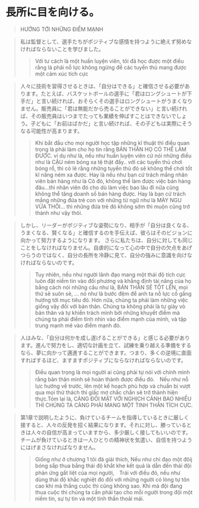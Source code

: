 # 長所に目を向ける。
>HƯỚNG TỚI NHỮNG ĐIỂM MẠNH

>私は監督として、選手たちがポジティブな感情を持つように絶えず努めなければならないことを学びました。
>>Với tư cách là một huấn luyện viên, tôi đã học được một điều rằng là phải nỗ lực không ngừng để các tuyển thủ mang được một cảm xúc tích cực

>人々に技術を習得させるときは、「自分はできる」と確信させる必要があります。たとえば、バスケットボールの選手に「君はロングシュートが下手だ」と言い続ければ、おそらくその選手はロングシュートがうまくなりません。販売員に「君は無能だから売ることができない」と言い続ければ、その販売員はいつまでたっても業績を伸ばすことはできないでしょう。子どもに「お前はばかだ」と言い続ければ、その子どもは実際にそうなる可能性が高まります。
>>Khi bắt đầu cho mọi người học tập những kĩ thuật thì điều quan trọng là phải làm cho họ tin rằng BẢN THÂN HỌ CÓ THỂ LÀM ĐƯỢC.
ví dụ như là, nếu như huấn luyện viên cứ nói những điều như là CẬU ném bóng xa tệ thật đấy.. với các tuyển thủ chơi bóng rổ, thì có lẽ rằng những tuyển thủ đó sẽ không thể chơi tốt kĩ năng ném xa được. Hay là nếu như bạn cứ trách mắng nhân viên bán hàng như là Cô đó, không thể làm được việc bán hàng đâu...thì nhân viên đó cho dù làm việc bao lâu đi nữa cũng không thể tăng doanh số bán hàng được. Hay là bạn cứ trách mắng những đứa trẻ con với những từ ngữ như là MÀY NGU VỪA THÔI... thì những đứa trẻ đó không sớm thì muộn cũng trở thành như vậy thôi.

>しかし、リーダーがボジティブな姿勢になり、相手が「自分は良くなる、うまくなる、賢くなる」と確信するのを手伝えば、彼らはそのビジョンに向かって努力するようになります。
さらに私たちは、自分に対しても同じことをしなければなりません。自虐的になって心の中で自分の欠点をあげつらうのではなく、自分の長所を冷静に見て、自分の強みに意識を向けなければならないのです。
>>Tuy nhiên, nếu như người lãnh đạo mang một thái độ tích cực luôn đặt niềm tin vào đối phương và khẳng định tài năng của họ bằng cách nói những câu như là, BẢN THÂN SẼ TỐT LÊN, mọi thứ sẽ suôn sẻ, ...
nó như là bước đệm để anh ta nỗ lực cố gắng hướng tới mục tiêu đó.
Hơn nữa, chúng ta phải làm những việc giống vậy đối với bản thân.
Chúng ta không phải là tự giày vò bản thân và tự khiển trách mình bởi những khuyết điểm mà chúng ta phải điềm tĩnh nhìn vào điểm mạnh của mình, và tập trung mạnh mẽ vào điểm mạnh đó.

>人はみな、「自分は何かを成し遂げることができる」と感じる必要があります。進んで努力をし、適切な計画を立て、試練を乗り越える準備をするなら、夢に向かって邁進することができます。つまり、多くの逆境に直面すればするほど、ますますポジティブにならなければならないのです。
>>Điều quan trọng là mọi người ai cũng phải tự nói với chính mình rằng bản thân mình sẽ hoàn thành được điều đó.　Nếu như nỗ lực hướng về trước, lên một kế hoạch phù hợp và chuẩn bị vượt qua mọi thử thách thì giấc mơ chắc chắn sẽ trở thành hiện thực.Tóm lại là, CÀNG ĐỐI MẶT VỚI NGHỊCH CẢNH BAO NHIỀU THÌ CHÚNG TA CÀNG PHẢI MANG MỘT TINH THẦN TÍCH CỰC.

>第1章で説明したように、負けているチームを指導しているときに厳しく接すると、人々の反発を招く結果になります。それに対し、勝っているときは人々の自信が高まっていますから、多少厳しく接してもいいのです。チームが負けているときは一人ひとりの精神状を気遣い、自信を持つようにはげまさなければなりません。
>>Giống như ở chương 1 tôi đã giải thích, Nếu như chỉ đạo một đôij bóng sắp thua bằng thái độ khắt khe kết quả là dẫn đến thái đội phản ứng gắt liệt của mọi người,　Trái với điều đó, nếu như dùng thái độ khắc nghiệt đó đối với những người có lòng tự tôn cao khi mà thắng cuộc thì cũng không sao. Khi mà đội đang thua cuộc thì chúng ta cần phải tạo cho mỗi người trong đội một niềm tin, sự tự tin và một tinh thần thoải mái.